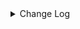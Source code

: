 <details><summary> Change Log </summary>

| Change | Commit | Version |
| --- | --- | --- |
|[Improve] iceberg options (#8967)|https://github.com/apache/seatunnel/commit/82a374ec87|2.3.10|
|[Improve] restruct connector common options (#8634)|https://github.com/apache/seatunnel/commit/f3499a6eeb|2.3.10|
|[Feature][Iceberg] Support read multi-table (#8524)|https://github.com/apache/seatunnel/commit/2bfb97e502|2.3.10|
|[Improve][Iceberg] Filter catalog table primaryKey is empty (#8413)|https://github.com/apache/seatunnel/commit/857aab5e83|2.3.9|
|[Improve][Connector-V2] Reduce the create times of iceberg sink writer (#8155)|https://github.com/apache/seatunnel/commit/45a7a715a2|2.3.9|
|[Improve][dist]add shade check rule (#8136)|https://github.com/apache/seatunnel/commit/51ef800016|2.3.9|
|[Feature][Iceberg] Support custom delete sql for sink savemode (#8094)|https://github.com/apache/seatunnel/commit/29ca928c36|2.3.9|
|[Improve][Connector-V2] Reduce the request times of iceberg load table (#8149)|https://github.com/apache/seatunnel/commit/555f5eb404|2.3.9|
|[Feature][Core] Support cdc task ddl restore for zeta (#7463)|https://github.com/apache/seatunnel/commit/8e322281ed|2.3.9|
|[Improve][Iceberg] Support table comment for catalog (#7936)|https://github.com/apache/seatunnel/commit/72ab38f317|2.3.9|
|[Feature][Restapi] Allow metrics information to be associated to logical plan nodes (#7786)|https://github.com/apache/seatunnel/commit/6b7c53d03c|2.3.9|
|[Fix][Connector-V2] Fix iceberg throw java: package sun.security.krb5 does not exist when use jdk 11 (#7734)|https://github.com/apache/seatunnel/commit/116af4febc|2.3.8|
|[Hotfix][Connector-V2] Release resources when task is closed for iceberg sinkwriter (#7729)|https://github.com/apache/seatunnel/commit/ff281183bd|2.3.8|
|[Fix][Connector-V2] Fixed iceberg sink can not handle uppercase fields (#7660)|https://github.com/apache/seatunnel/commit/b7be0cb4a1|2.3.8|
|[Hotfix][CDC] Fix ddl duplicate execution error when config multi_table_sink_replica (#7634)|https://github.com/apache/seatunnel/commit/23ab3edbbb|2.3.8|
|[Improve][Iceberg] Add savemode create table primaryKey testcase (#7641)|https://github.com/apache/seatunnel/commit/6b36f90f4d|2.3.8|
|[Hotfix] Fix iceberg missing column comment when savemode create table (#7608)|https://github.com/apache/seatunnel/commit/b35bd94bfb|2.3.8|
|[Improve][Connector-V2] Remove hard code iceberg table format version (#7500)|https://github.com/apache/seatunnel/commit/f49b263e65|2.3.8|
|[Improve][API] Move catalog open to SaveModeHandler (#7439)|https://github.com/apache/seatunnel/commit/8c2c5c79a1|2.3.8|
|[Feature][Connector-V2][Iceberg] Support Iceberg Kerberos (#7246)|https://github.com/apache/seatunnel/commit/e3001207c8|2.3.8|
|[Improve][Connector] Add multi-table sink option check (#7360)|https://github.com/apache/seatunnel/commit/2489f6446b|2.3.7|
|[Feature][Core] Support using upstream table placeholders in sink options and auto replacement (#7131)|https://github.com/apache/seatunnel/commit/c4ca74122c|2.3.6|
|[Bug][Connector-Iceberg]fix create iceberg v2 table with pks (#6895)|https://github.com/apache/seatunnel/commit/40d2c1b213|2.3.6|
|[Feature][Connector-V2] Iceberg-sink supports writing data to branches (#6697)|https://github.com/apache/seatunnel/commit/e3103535cc|2.3.6|
|[Fix][Connector-V2] Fix connector support SPI but without no args constructor (#6551)|https://github.com/apache/seatunnel/commit/5f3c9c36a5|2.3.5|
|[Improve] Add SaveMode log of process detail (#6375)|https://github.com/apache/seatunnel/commit/b0d70ce224|2.3.5|
|[Improve][Zeta] Add classloader cache mode to fix metaspace leak (#6355)|https://github.com/apache/seatunnel/commit/9c3c2f183d|2.3.5|
|[Improve][API] Unify type system api(data &amp; type) (#5872)|https://github.com/apache/seatunnel/commit/b38c7edcc9|2.3.5|
|[Feature] Supports iceberg sink #6198 (#6265)|https://github.com/apache/seatunnel/commit/18d3e86194|2.3.5|
|[Test][E2E] Add thread leak check for connector (#5773)|https://github.com/apache/seatunnel/commit/1f2f3fc5f0|2.3.4|
|[Improve][Common] Introduce new error define rule (#5793)|https://github.com/apache/seatunnel/commit/9d1b2582b2|2.3.4|
|[BUG][Connector-V2] Iceberg source lost data with parallelism option (#5732)|https://github.com/apache/seatunnel/commit/7f3b4be075|2.3.4|
|[Dependency]Bump org.apache.avro:avro in /seatunnel-connectors-v2/connector-iceberg (#5582)|https://github.com/apache/seatunnel/commit/13753a927b|2.3.4|
|[Improve][Pom] Add junit4 to the root pom (#5611)|https://github.com/apache/seatunnel/commit/7b4f7db2a2|2.3.4|
|Support config column/primaryKey/constraintKey in schema (#5564)|https://github.com/apache/seatunnel/commit/eac76b4e50|2.3.4|
|[Doc][Iceberg] Improved iceberg documentation (#5335)|https://github.com/apache/seatunnel/commit/659a68a0be|2.3.4|
|[Hotfix] Fix com.google.common.base.Preconditions to seatunnel shade one (#5284)|https://github.com/apache/seatunnel/commit/ed5eadcf73|2.3.3|
|[Hotfix][Connector][Iceberg] Fix iceberg source stream mode init error (#4638)|https://github.com/apache/seatunnel/commit/64760eed4d|2.3.2|
|Merge branch &#x27;dev&#x27; into merge/cdc|https://github.com/apache/seatunnel/commit/4324ee1912|2.3.1|
|[Improve][Project] Code format with spotless plugin.|https://github.com/apache/seatunnel/commit/423b583038|2.3.1|
|[Improve][SourceConnector] Unifie Iceberg source fields to schema (#3959)|https://github.com/apache/seatunnel/commit/20e1255fab|2.3.1|
|[improve][api] Refactoring schema parse (#4157)|https://github.com/apache/seatunnel/commit/b2f573a13e|2.3.1|
|[Improve][build] Give the maven module a human readable name (#4114)|https://github.com/apache/seatunnel/commit/d7cd601051|2.3.1|
|[Improve][Project] Code format with spotless plugin. (#4101)|https://github.com/apache/seatunnel/commit/a2ab166561|2.3.1|
|[Improve][Connector-V2][Iceberg] Unified exception for iceberg source connector (#3677)|https://github.com/apache/seatunnel/commit/e24843515f|2.3.1|
|[Feature][Connector] add get source method to all source connector (#3846)|https://github.com/apache/seatunnel/commit/417178fb84|2.3.1|
|[Feature][API &amp; Connector &amp; Doc] add parallelism and column projection interface (#3829)|https://github.com/apache/seatunnel/commit/b9164b8ba1|2.3.1|
|[Hotfix][OptionRule] Fix option rule about all connectors (#3592)|https://github.com/apache/seatunnel/commit/226dc6a119|2.3.0|
|[Feature][Connector-V2][Iceberg] Modify the scope of flink-shaded-hadoop-2 to provided to be compatible with hadoop3.x (#3046)|https://github.com/apache/seatunnel/commit/b38c50789f|2.3.0|
|[Feature][Connector V2] expose configurable options in Iceberg (#3394)|https://github.com/apache/seatunnel/commit/bd9a313ded|2.3.0|
|[Improve][Connector][Iceberg] Improve code. (#3065)|https://github.com/apache/seatunnel/commit/9f38e3da74|2.3.0-beta|
|[Code-Improve][Iceberg] Use automatic resource management to replace &#x27;try - finally&#x27; code block. (#2909)|https://github.com/apache/seatunnel/commit/b7f640724b|2.3.0-beta|
|[Feature][Connector-V2] Add iceberg source connector (#2615)|https://github.com/apache/seatunnel/commit/ffc6088a79|2.2.0-beta|

</details>
